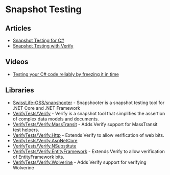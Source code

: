 # Snapshot Testing

## Articles
- [Snapshot Testing for C#](https://blog.johnnyreilly.com/2018/11/17/snapshot-testing-for-c)
- [Snapshot Testing with Verify](https://www.danclarke.com/snapshot-testing-with-verify)

## Videos
- [Testing your C# code reliably by freezing it in time](https://www.youtube.com/watch?v=Q1_YkcPwpqY)

## Libraries
- [SwissLife-OSS/snapshooter](https://github.com/SwissLife-OSS/snapshooter) - Snapshooter is a snapshot testing tool for .NET Core and .NET Framework
- [VerifyTests/Verify](https://github.com/VerifyTests/Verify) - Verify is a snapshot tool that simplifies the assertion of complex data models and documents.
- [VerifyTests/Verify.MassTransit](https://github.com/VerifyTests/Verify.MassTransit) - Adds Verify support for MassTransit test helpers.
- [VerifyTests/Verify.Http](https://github.com/VerifyTests/Verify.Http) - Extends Verify to allow verification of web bits.
- [VerifyTests/Verify.AspNetCore](https://github.com/VerifyTests/Verify.AspNetCore)
- [VerifyTests/Verify.NSubstitute](https://github.com/VerifyTests/Verify.NSubstitute)
- [VerifyTests/Verify.EntityFramework](https://github.com/VerifyTests/Verify.EntityFramework) - Extends Verify to allow verification of EntityFramework bits.
- [VerifyTests/Verify.Wolverine](https://github.com/VerifyTests/Verify.Wolverine) - Adds Verify support for verifying Wolverine 